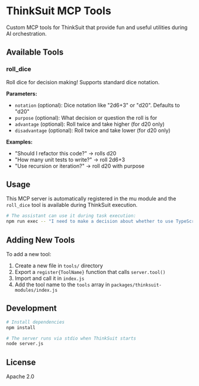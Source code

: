 # ThinkSuit MCP Tools

Custom MCP tools for ThinkSuit that provide fun and useful utilities during AI orchestration.

## Available Tools

### roll_dice

Roll dice for decision making! Supports standard dice notation.

**Parameters:**
- `notation` (optional): Dice notation like "2d6+3" or "d20". Defaults to "d20"
- `purpose` (optional): What decision or question the roll is for
- `advantage` (optional): Roll twice and take higher (for d20 only)
- `disadvantage` (optional): Roll twice and take lower (for d20 only)

**Examples:**
- "Should I refactor this code?" → rolls d20
- "How many unit tests to write?" → roll 2d6+3
- "Use recursion or iteration?" → roll d20 with purpose

## Usage

This MCP server is automatically registered in the mu module and the `roll_dice` tool is available during ThinkSuit execution.

```bash
# The assistant can use it during task execution:
npm run exec -- "I need to make a decision about whether to use TypeScript or JavaScript. Can you roll for it?"
```

## Adding New Tools

To add a new tool:

1. Create a new file in `tools/` directory
2. Export a `register{ToolName}` function that calls `server.tool()`
3. Import and call it in `index.js`
4. Add the tool name to the `tools` array in `packages/thinksuit-modules/index.js`

## Development

```bash
# Install dependencies
npm install

# The server runs via stdio when ThinkSuit starts
node server.js
```

## License

Apache 2.0
